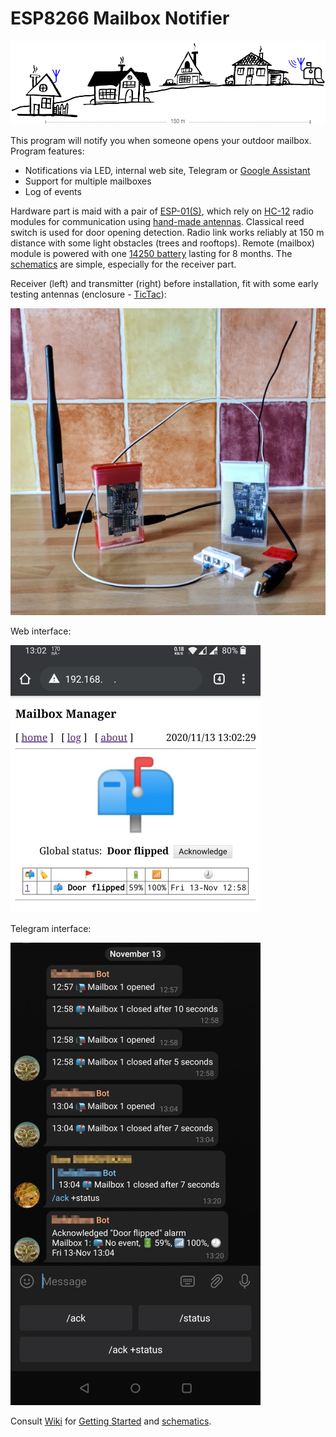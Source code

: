 # ESP8266 Mailbox Notifier

![modules](doc/images/town.png)

This program will notify you when someone opens your outdoor mailbox. Program features:

* Notifications via LED, internal web site, Telegram or [Google Assistant](https://github.com/denis-stepanov/esp8266-mailbox/wiki/Google-Assistant)
* Support for multiple mailboxes
* Log of events

Hardware part is maid with a pair of [ESP-01(S)](https://github.com/denis-stepanov/esp8266-mailbox/wiki/ESP-01), which rely on [HC-12](https://github.com/denis-stepanov/esp8266-mailbox/wiki/HC-12) radio modules for communication using [hand-made antennas](https://github.com/denis-stepanov/esp8266-mailbox/wiki/Antennas). Classical reed switch is used for door opening detection. Radio link works reliably at 150 m distance with some light obstacles (trees and rooftops). Remote (mailbox) module is powered with one [14250 battery](https://github.com/denis-stepanov/esp8266-mailbox/wiki/Battery) lasting for 8 months. The [schematics](https://github.com/denis-stepanov/esp8266-mailbox/wiki/Schematics) are simple, especially for the receiver part.

Receiver (left) and transmitter (right) before installation, fit with some early testing antennas (enclosure - [TicTac](https://www.tictac.com)):

![modules](doc/images/modules.jpg)

Web interface:

![web interface](doc/images/web.jpg)

Telegram interface:

![Telegram interface](doc/images/telegram.jpg)

Consult [Wiki](https://github.com/denis-stepanov/esp8266-mailbox/wiki) for [Getting Started](https://github.com/denis-stepanov/esp8266-mailbox/wiki/Getting-Started) and [schematics](https://github.com/denis-stepanov/esp8266-mailbox/wiki/Schematics).
